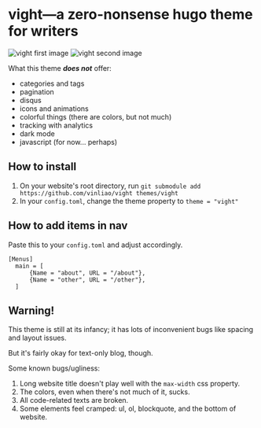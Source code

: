 # vight—a zero-nonsense hugo theme for writers

![vight first image](https://raw.githubusercontent.com/vinliao/vight/master/images/vight-1.png)
![vight second image](https://raw.githubusercontent.com/vinliao/vight/master/images/vight-2.png)

What this theme **_does not_** offer:
- categories and tags
- pagination
- disqus
- icons and animations
- colorful things (there are colors, but not much)
- tracking with analytics
- dark mode
- javascript (for now... perhaps)

## How to install
1. On your website's root directory, run `git submodule add https://github.com/vinliao/vight themes/vight`
2. In your `config.toml`, change the theme property to `theme = "vight"`

## How to add items in nav
Paste this to your `config.toml` and adjust accordingly.

```
[Menus]
  main = [
      {Name = "about", URL = "/about"},
      {Name = "other", URL = "/other"},
  ]
```

## Warning!
This theme is still at its infancy; it has lots of inconvenient bugs like spacing and layout issues.

But it's fairly okay for text-only blog, though.

Some known bugs/ugliness:
1. Long website title doesn't play well with the `max-width` css property.
2. The colors, even when there's not much of it, sucks.
3. All code-related texts are broken.
4. Some elements feel cramped: ul, ol, blockquote, and the bottom of website.
